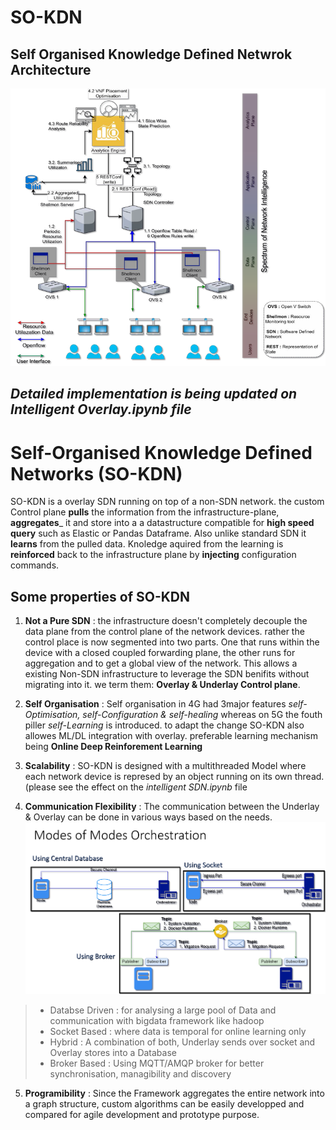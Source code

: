 # SO-KDN
## Self Organised Knowledge Defined Netwrok Architecture

![](pics/SO_KDN_arch.png)
 
## _Detailed implementation is being updated on __Intelligent Overlay.ipynb__ file_  

# Self-Organised Knowledge Defined Networks (SO-KDN)
SO-KDN is a overlay SDN running on top of a non-SDN network. the custom Control plane __pulls__ the information from the infrastructure-plane,
__aggregates___ it and store into a a datastructure compatible for __high speed query__ such as Elastic or Pandas Dataframe. Also unlike 
standard SDN it __learns__ from the pulled data. Knoledge aquired from the learning is __reinforced__ back to the infrastructure plane by
__injecting__ configuration commands. 

## Some properties of SO-KDN
1. __Not a Pure SDN__ : the infrastructure doesn't completely decouple the data plane from the control plane of the network devices.
rather the control place is now segmented into two parts. One that runs within the device with a closed coupled forwarding plane, the other 
runs for aggregation and to get a global view of the network. This allows a existing Non-SDN infrastructure to leverage the SDN benifits without 
migrating into it. we term them: __Overlay & Underlay Control plane__.

2. __Self Organisation__ : Self organisation in 4G had 3major features _self-Optimisation, self-Configuration & self-healing_ whereas on 5G
the fouth piller _self-Learning_ is introduced. to adapt the change SO-KDN also allowes ML/DL integration with overlay. preferable learning mechanism being __Online Deep Reinforement Learning__ 

3. __Scalability__ : SO-KDN is designed with a multithreaded Model where each network device is represed by an object running on its own thread. (please see the effect on the _intelligent SDN.ipynb_ file 

4. __Communication Flexibility__ : The communication between the Underlay & Overlay can be done in various ways based on the needs.
![](pics/comm_modes.png)
> * Databse Driven  : for analysing a large pool of Data and communication with bigdata framework like hadoop
> * Socket Based    : where data is temporal for online learning only 
> * Hybrid          : A combination of both, Underlay sends over socket and Overlay stores into a Database
> * Broker Based    : Using MQTT/AMQP broker for better synchronisation, managibility and discovery 

5. __Programibility__ : Since the Framework aggregates the entire network into a graph structure, custom algorithms can be easily developped and compared for agile development and prototype purpose. 
